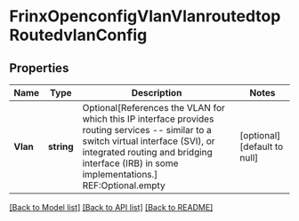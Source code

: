 # FrinxOpenconfigVlanVlanroutedtopRoutedvlanConfig

## Properties
Name | Type | Description | Notes
------------ | ------------- | ------------- | -------------
**Vlan** | **string** | Optional[References the VLAN for which this IP interface provides routing services -- similar to a switch virtual interface (SVI), or integrated routing and bridging interface (IRB) in some implementations.] REF:Optional.empty | [optional] [default to null]

[[Back to Model list]](../README.md#documentation-for-models) [[Back to API list]](../README.md#documentation-for-api-endpoints) [[Back to README]](../README.md)


